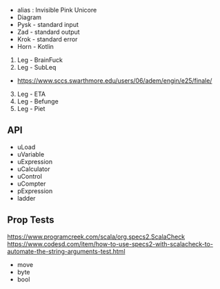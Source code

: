 * alias : Invisible Pink Unicore
* Diagram
* Pysk - standard input
* Zad - standard output
* Krok - standard error
* Horn - Kotlin
1. Leg - BrainFuck
2. Leg - SubLeq
  * https://www.sccs.swarthmore.edu/users/06/adem/engin/e25/finale/
3. Leg - ETA
4. Leg - Befunge
5. Leg - Piet

## API
* uLoad
* uVariable
* uExpression
* uCalculator
* uControl
* uCompter
* pExpression
* ladder
## Prop Tests
https://www.programcreek.com/scala/org.specs2.ScalaCheck
https://www.codesd.com/item/how-to-use-specs2-with-scalacheck-to-automate-the-string-arguments-test.html
* move
* byte
* bool
